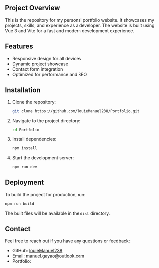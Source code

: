 
## Project Overview

This is the repository for my personal portfolio website. It showcases my projects, skills, and experience as a developer. The website is built using Vue 3 and Vite for a fast and modern development experience.

## Features

- Responsive design for all devices
- Dynamic project showcase
- Contact form integration
- Optimized for performance and SEO

## Installation

1. Clone the repository:
    ```bash
    git clone https://github.com/louieManuel238/Portfolio.git
    ```
2. Navigate to the project directory:
    ```bash
    cd Portfolio
    ```
3. Install dependencies:
    ```bash
    npm install
    ```
4. Start the development server:
    ```bash
    npm run dev
    ```

## Deployment

To build the project for production, run:
```bash
npm run build
```
The built files will be available in the `dist` directory.


## Contact

Feel free to reach out if you have any questions or feedback:
- GitHub: [louieManuel238](https://github.com/louieManuel238)
- Email: manuel.gayao@outlook.com
- Portfolio: 